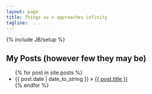 ```yaml
---
layout: page
title: Things as x approaches infinity
tagline:  . . . .
---
```

{% include JB/setup %}


## My Posts (however few they may be)

<ul class="posts">
  {% for post in site.posts %}
    <li><span>{{ post.date | date_to_string }}</span> &raquo; <a href="{{ BASE_PATH }}{{ post.url }}">{{ post.title }}</a></li>
  {% endfor %}
</ul>



